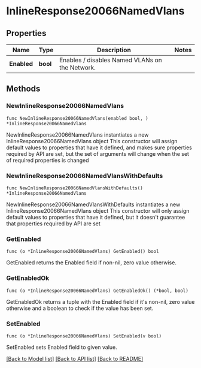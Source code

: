 # InlineResponse20066NamedVlans

## Properties

Name | Type | Description | Notes
------------ | ------------- | ------------- | -------------
**Enabled** | **bool** | Enables / disables Named VLANs on the Network. | 

## Methods

### NewInlineResponse20066NamedVlans

`func NewInlineResponse20066NamedVlans(enabled bool, ) *InlineResponse20066NamedVlans`

NewInlineResponse20066NamedVlans instantiates a new InlineResponse20066NamedVlans object
This constructor will assign default values to properties that have it defined,
and makes sure properties required by API are set, but the set of arguments
will change when the set of required properties is changed

### NewInlineResponse20066NamedVlansWithDefaults

`func NewInlineResponse20066NamedVlansWithDefaults() *InlineResponse20066NamedVlans`

NewInlineResponse20066NamedVlansWithDefaults instantiates a new InlineResponse20066NamedVlans object
This constructor will only assign default values to properties that have it defined,
but it doesn't guarantee that properties required by API are set

### GetEnabled

`func (o *InlineResponse20066NamedVlans) GetEnabled() bool`

GetEnabled returns the Enabled field if non-nil, zero value otherwise.

### GetEnabledOk

`func (o *InlineResponse20066NamedVlans) GetEnabledOk() (*bool, bool)`

GetEnabledOk returns a tuple with the Enabled field if it's non-nil, zero value otherwise
and a boolean to check if the value has been set.

### SetEnabled

`func (o *InlineResponse20066NamedVlans) SetEnabled(v bool)`

SetEnabled sets Enabled field to given value.



[[Back to Model list]](../README.md#documentation-for-models) [[Back to API list]](../README.md#documentation-for-api-endpoints) [[Back to README]](../README.md)


